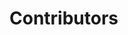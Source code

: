 # Contributors

<!-- ALL-CONTRIBUTORS-LIST:START - Do not remove or modify this section -->
<!-- ALL-CONTRIBUTORS-LIST:END -->

